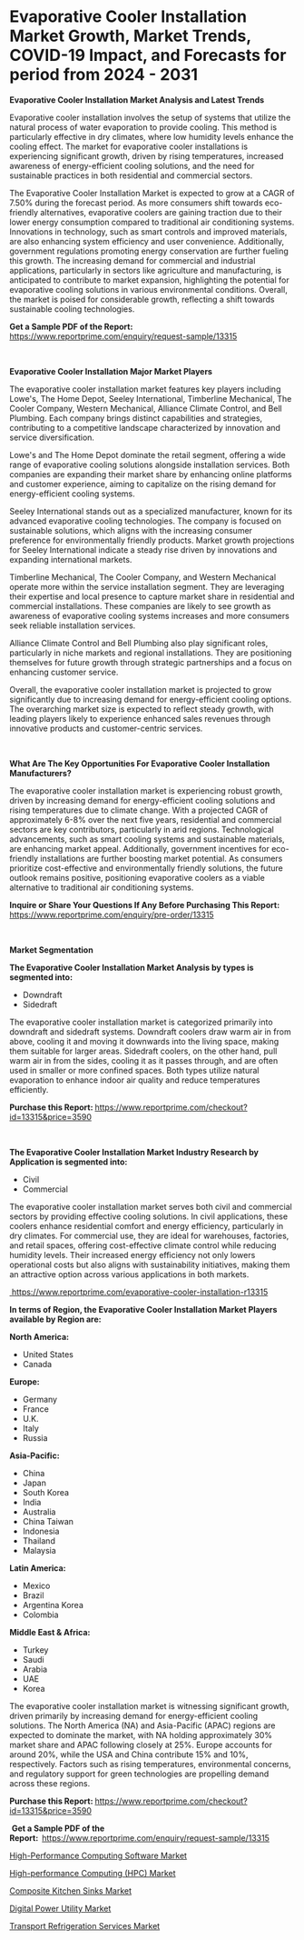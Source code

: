 <p><h1>Evaporative Cooler Installation Market Growth, Market Trends, COVID-19 Impact, and Forecasts for period from 2024 - 2031</h1></p><p><strong>Evaporative Cooler Installation Market Analysis and Latest Trends</strong></p>
<p><p>Evaporative cooler installation involves the setup of systems that utilize the natural process of water evaporation to provide cooling. This method is particularly effective in dry climates, where low humidity levels enhance the cooling effect. The market for evaporative cooler installations is experiencing significant growth, driven by rising temperatures, increased awareness of energy-efficient cooling solutions, and the need for sustainable practices in both residential and commercial sectors. </p><p>The Evaporative Cooler Installation Market is expected to grow at a CAGR of 7.50% during the forecast period. As more consumers shift towards eco-friendly alternatives, evaporative coolers are gaining traction due to their lower energy consumption compared to traditional air conditioning systems. Innovations in technology, such as smart controls and improved materials, are also enhancing system efficiency and user convenience. Additionally, government regulations promoting energy conservation are further fueling this growth. The increasing demand for commercial and industrial applications, particularly in sectors like agriculture and manufacturing, is anticipated to contribute to market expansion, highlighting the potential for evaporative cooling solutions in various environmental conditions. Overall, the market is poised for considerable growth, reflecting a shift towards sustainable cooling technologies.</p></p>
<p><strong>Get a Sample PDF of the Report:&nbsp;</strong> <a href="https://www.reportprime.com/enquiry/request-sample/13315">https://www.reportprime.com/enquiry/request-sample/13315</a></p>
<p>&nbsp;</p>
<p><strong>Evaporative Cooler Installation Major Market Players</strong></p>
<p><p>The evaporative cooler installation market features key players including Lowe's, The Home Depot, Seeley International, Timberline Mechanical, The Cooler Company, Western Mechanical, Alliance Climate Control, and Bell Plumbing. Each company brings distinct capabilities and strategies, contributing to a competitive landscape characterized by innovation and service diversification.</p><p>Lowe's and The Home Depot dominate the retail segment, offering a wide range of evaporative cooling solutions alongside installation services. Both companies are expanding their market share by enhancing online platforms and customer experience, aiming to capitalize on the rising demand for energy-efficient cooling systems.</p><p>Seeley International stands out as a specialized manufacturer, known for its advanced evaporative cooling technologies. The company is focused on sustainable solutions, which aligns with the increasing consumer preference for environmentally friendly products. Market growth projections for Seeley International indicate a steady rise driven by innovations and expanding international markets.</p><p>Timberline Mechanical, The Cooler Company, and Western Mechanical operate more within the service installation segment. They are leveraging their expertise and local presence to capture market share in residential and commercial installations. These companies are likely to see growth as awareness of evaporative cooling systems increases and more consumers seek reliable installation services.</p><p>Alliance Climate Control and Bell Plumbing also play significant roles, particularly in niche markets and regional installations. They are positioning themselves for future growth through strategic partnerships and a focus on enhancing customer service. </p><p>Overall, the evaporative cooler installation market is projected to grow significantly due to increasing demand for energy-efficient cooling options. The overarching market size is expected to reflect steady growth, with leading players likely to experience enhanced sales revenues through innovative products and customer-centric services.</p></p>
<p>&nbsp;</p>
<p><strong>What Are The Key Opportunities For Evaporative Cooler Installation Manufacturers?</strong></p>
<p><p>The evaporative cooler installation market is experiencing robust growth, driven by increasing demand for energy-efficient cooling solutions and rising temperatures due to climate change. With a projected CAGR of approximately 6-8% over the next five years, residential and commercial sectors are key contributors, particularly in arid regions. Technological advancements, such as smart cooling systems and sustainable materials, are enhancing market appeal. Additionally, government incentives for eco-friendly installations are further boosting market potential. As consumers prioritize cost-effective and environmentally friendly solutions, the future outlook remains positive, positioning evaporative coolers as a viable alternative to traditional air conditioning systems.</p></p>
<p><strong>Inquire or Share Your Questions If Any Before Purchasing This Report:</strong> <a href="https://www.reportprime.com/enquiry/pre-order/13315">https://www.reportprime.com/enquiry/pre-order/13315</a></p>
<p>&nbsp;</p>
<p><strong>Market Segmentation</strong></p>
<p><strong>The Evaporative Cooler Installation Market Analysis by types is segmented into:</strong></p>
<p><ul><li>Downdraft</li><li>Sidedraft</li></ul></p>
<p><p>The evaporative cooler installation market is categorized primarily into downdraft and sidedraft systems. Downdraft coolers draw warm air in from above, cooling it and moving it downwards into the living space, making them suitable for larger areas. Sidedraft coolers, on the other hand, pull warm air in from the sides, cooling it as it passes through, and are often used in smaller or more confined spaces. Both types utilize natural evaporation to enhance indoor air quality and reduce temperatures efficiently.</p></p>
<p><strong>Purchase this Report:&nbsp;</strong><a href="https://www.reportprime.com/checkout?id=13315&price=3590">https://www.reportprime.com/checkout?id=13315&price=3590</a></p>
<p>&nbsp;</p>
<p><strong>The Evaporative Cooler Installation Market Industry Research by Application is segmented into:</strong></p>
<p><ul><li>Civil</li><li>Commercial</li></ul></p>
<p><p>The evaporative cooler installation market serves both civil and commercial sectors by providing effective cooling solutions. In civil applications, these coolers enhance residential comfort and energy efficiency, particularly in dry climates. For commercial use, they are ideal for warehouses, factories, and retail spaces, offering cost-effective climate control while reducing humidity levels. Their increased energy efficiency not only lowers operational costs but also aligns with sustainability initiatives, making them an attractive option across various applications in both markets.</p></p>
<p><a href="https://www.reportprime.com/evaporative-cooler-installation-r13315">&nbsp;https://www.reportprime.com/evaporative-cooler-installation-r13315</a></p>
<p><strong>In terms of Region, the Evaporative Cooler Installation Market Players available by Region are:</strong></p>
<p>
    <p> <strong> North America: </strong>
        <ul>
            <li>United States</li>
            <li>Canada</li>
        </ul>
        </p> 
    <p> <strong> Europe: </strong>
        <ul>
            <li>Germany</li>
            <li>France</li>
            <li>U.K.</li>
            <li>Italy</li>
            <li>Russia</li>
        </ul>
        </p> 
    <p> <strong> Asia-Pacific: </strong>
        <ul>
            <li>China</li>
            <li>Japan</li>
            <li>South Korea</li>
            <li>India</li>
            <li>Australia</li>
            <li>China Taiwan</li>
            <li>Indonesia</li>
            <li>Thailand</li>
            <li>Malaysia</li>
        </ul>
        </p> 
    <p> <strong> Latin America: </strong>
        <ul>
            <li>Mexico</li>
            <li>Brazil</li>
            <li>Argentina Korea</li>
            <li>Colombia</li>
        </ul>
        </p> 
    <p> <strong> Middle East & Africa: </strong>
        <ul>
            <li>Turkey</li>
            <li>Saudi</li>
            <li>Arabia</li>
            <li>UAE</li>
            <li>Korea</li>
        </ul>
    </p>
    </p>
<p><p>The evaporative cooler installation market is witnessing significant growth, driven primarily by increasing demand for energy-efficient cooling solutions. The North America (NA) and Asia-Pacific (APAC) regions are expected to dominate the market, with NA holding approximately 30% market share and APAC following closely at 25%. Europe accounts for around 20%, while the USA and China contribute 15% and 10%, respectively. Factors such as rising temperatures, environmental concerns, and regulatory support for green technologies are propelling demand across these regions.</p></p>
<p><strong>Purchase this Report: </strong><a href="https://www.reportprime.com/checkout?id=13315&price=3590">https://www.reportprime.com/checkout?id=13315&price=3590</a></p>
<p>&nbsp;<strong>Get a Sample PDF of the Report:&nbsp;&nbsp;</strong><a href="https://www.reportprime.com/enquiry/request-sample/13315">https://www.reportprime.com/enquiry/request-sample/13315</a></p>
<p><strong></strong></p>
<p><p><a href="https://medium.com/@jewelmohr42/the-growth-of-the-high-performance-computing-software-market-has-been-significant-driven-by-9e9604a84c4e">High-Performance Computing Software Market</a></p><p><a href="https://medium.com/@jewelmohr42/the-high-performance-computing-hpc-market-prioritizes-cost-control-and-efficiency-enhancement-533c0d0e5a31">High-performance Computing (HPC) Market</a></p><p><a href="https://issuu.com/reportprime-2/docs/composite-kitchen-sinks-market-size_b98cdb02fdf78a">Composite Kitchen Sinks Market</a></p><p><a href="https://www.linkedin.com/pulse/digital-power-utility-market-emerging-trends-future-oarfc?trackingId=VFLfc5KlSYucfr3sqHIWMQ%3D%3D">Digital Power Utility Market</a></p><p><a href="https://github.com/fdr6gh/Market-Research-Report-List-1/blob/main/transport-refrigeration-services-market.md">Transport Refrigeration Services Market</a></p></p>